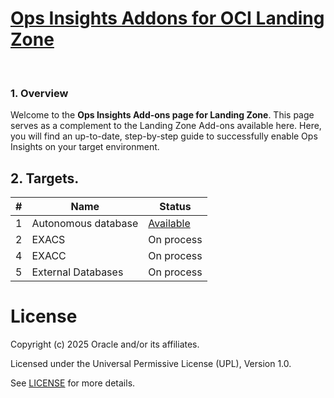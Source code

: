 # **[Ops Insights Addons for OCI Landing Zone](#)**

&nbsp; 

### 1. Overview

Welcome to the **Ops Insights Add-ons page for Landing Zone**. 
This page serves as a complement to the Landing Zone Add-ons available here.
Here, you will find an up-to-date, step-by-step guide to successfully enable Ops Insights on your target environment.


## 2. Targets.

| # |  Name | Status |
|:--:|---|---|
| 1 | Autonomous database| [Available](./steps_to_enable_DBM.md) |
| 2 |  EXACS | On process| | 
| 4 | EXACC | On process|
| 5 |  External Databases | On process | 



# License

Copyright (c) 2025 Oracle and/or its affiliates.

Licensed under the Universal Permissive License (UPL), Version 1.0.

See [LICENSE](/LICENSE.txt) for more details.
